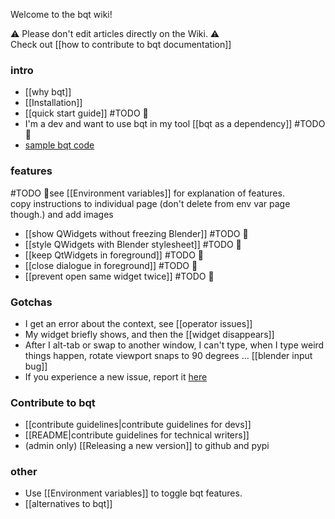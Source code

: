 Welcome to the bqt wiki!

⚠️ Please don't edit articles directly on the Wiki. ⚠️  
Check out [[how to contribute to bqt documentation]]

### intro
- [[why bqt]]
- [[Installation]]
- [[quick start guide]] #TODO 👷
- I'm a dev and want to use bqt in my tool [[bqt as a dependency]] #TODO 👷
- [sample bqt code](https://github.com/techartorg/bqt/tree/master/bqt_demo)

### features
#TODO 👷see [[Environment variables]] for explanation of features.  
copy instructions to individual page (don't delete from env var page though.)
and add images

- [[show QWidgets without freezing Blender]] #TODO 👷
- [[style QWidgets with Blender stylesheet]] #TODO 👷
- [[keep QtWidgets in foreground]] #TODO 👷
- [[close dialogue in foreground]] #TODO 👷
- [[prevent open same widget twice]] #TODO 👷

### Gotchas
- I get an error about the context, see [[operator issues]]
- My widget briefly shows, and then the [[widget disappears]]
- After I alt-tab or swap to another window, I can't type, when I type weird things happen, rotate viewport snaps to 90 degrees ... [[blender input bug]]
- If you experience a new issue, report it [here](https://github.com/techartorg/bqt/issues)

### Contribute to bqt
- [[contribute guidelines|contribute guidelines for devs]]
- [[README|contribute guidelines for technical writers]]
- (admin only) [[Releasing a new version]] to github and pypi 

### other
- Use [[Environment variables]] to toggle bqt features.
- [[alternatives to bqt]]